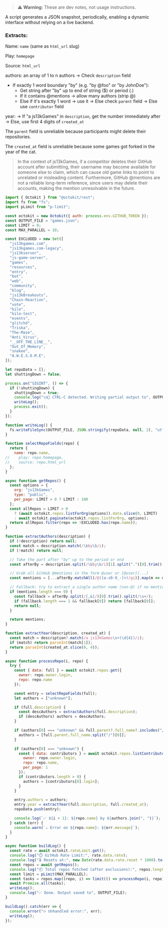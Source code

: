 
> ⚠️ **Warning:** These are dev notes, not usage instructions.

A script generates a JSON snapshot, periodically, enabling a dynamic interface without relying on a live backend.

### Extracts:

Name: `name` (same as `html_url` slug)

Play: `homepage`

Source: `html_url`

authors: an array of 1 to n authors
→ Check `description` field
  - If exactly 1 word boundary "by" (e.g. "by @foo" or "by JohnDoe"):
    - Get string after "by" up to end of string ($) or period (.)
    - If it contains @mentions → allow many authors (strip @)
    - Else if it's exactly 1 word → use it
→ Else check `parent` field
→ Else use `contributor` field

year:
  → If "a js13kGames" in `description`, get the number immediately after
  → Else, use first 4 digits of `created_at`

The `parent` field is unreliable because participants might delete their repositories.

The `created_at` field is unreliable because some games got forked in the year of the cat.





> In the context of js13kGames, if a competitor deletes their GitHub account after submitting, their username may become available for someone else to claim, which can cause old game links to point to unrelated or misleading content. Furthermore, GitHub @mentions are not a reliable long-term reference, since users may delete their accounts, making the mention unresolvable in the future.





```js
import { Octokit } from "@octokit/rest";
import fs from "fs";
import pLimit from "p-limit";

const octokit = new Octokit({ auth: process.env.GITHUB_TOKEN });
const OUTPUT_FILE = "games.json";
const LIMIT = 0;
const MAX_PARALLEL = 10;

const EXCLUDED = new Set([
  "js13kgames.com",
  "js13kgames.com-legacy",
  "js13kserver",
  "js-game-server",
  "games",
  "resources",
  "entry",
  "bot",
  "web",
  "community",
  "blog",
  "js13kBreakouts",
  "Chain-Reaction",
  "vote",
  "kilo",
  "kilo-test",
  "events",
  "glitchd",
  "Triska",
  "The-Maze",
  "Anti_Virus",
  "__OFF_THE_LINE__",
  "Out_Of_Memory",
  "snakee",
  "A.W.E.S.O.M.E",
]);

let repoData = [];
let shuttingDown = false;

process.on("SIGINT", () => {
  if (!shuttingDown) {
    shuttingDown = true;
    console.log("\n🛑 CTRL-C detected. Writing partial output to", OUTPUT_FILE);
    writeLog();
    process.exit();
  }
});

function writeLog() {
  fs.writeFileSync(OUTPUT_FILE, JSON.stringify(repoData, null, 2), "utf8");
}

function selectRepoFields(repo) {
  return {
    name: repo.name,
//    play: repo.homepage,
//    source: repo.html_url
  };
}

async function getRepos() {
  const options = {
    org: "js13kGames",
    type: "public",
    per_page: LIMIT > 0 ? LIMIT : 100
  };
  const allRepos = LIMIT > 0
    ? (await octokit.repos.listForOrg(options)).data.slice(0, LIMIT)
    : await octokit.paginate(octokit.repos.listForOrg, options);
  return allRepos.filter(repo => !EXCLUDED.has(repo.name));
}

function extractAuthors(description) {
  if (!description) return null;
  const match = description.match(/\bby\b/i);
  if (!match) return null;

  // Take the part after "by" up to the period or end
  const afterBy = description.split(/\bby\b/i)[1].split(".")[0].trim();

  // Grab all GitHub @mentions in the form @user or [@user](...)
  const mentions = [...afterBy.matchAll(/@([a-z0-9_-]+)/gi)].map(m => m[1]);

  // Fallback: try to extract a single author name (non-@) if no mentions
  if (mentions.length === 0) {
    const fallback = afterBy.split(/[,&]/)[0].trim().split(/\s+/);
    if (fallback.length === 1 && fallback[0]) return [fallback[0]];
    return null;
  }

  return mentions;
}

function extractYear(description, created_at) {
  const match = description?.match(/a js13kGames\s+(\d{4})/i);
  if (match) return parseInt(match[1]);
  return parseInt(created_at.slice(0, 4));
}

async function processRepo(i, repo) {
  try {
    const { data: full } = await octokit.repos.get({
      owner: repo.owner.login,
      repo: repo.name
    });

    const entry = selectRepoFields(full);
    let authors = ["unknown"];

    if (full.description) {
      const descAuthors = extractAuthors(full.description);
      if (descAuthors) authors = descAuthors;
    }

    if (authors[0] === "unknown" && full.parent?.full_name?.includes("/")) {
      authors = [full.parent.full_name.split("/")[0]];
    }

    if (authors[0] === "unknown") {
      const { data: contributors } = await octokit.repos.listContributors({
        owner: repo.owner.login,
        repo: repo.name,
        per_page: 1
      });
      if (contributors.length > 0) {
        authors = [contributors[0].login];
      }
    }

    entry.authors = authors;
    entry.year = extractYear(full.description, full.created_at);
    repoData.push(entry);

    console.log(`✅ ${i + 1}: ${repo.name} by ${authors.join(", ")}`);
  } catch (err) {
    console.warn(`⚠️ Error on ${repo.name}: ${err.message}`);
  }
}

async function buildLog() {
  const rate = await octokit.rateLimit.get();
  console.log("⏱️ GitHub Rate Limit:", rate.data.rate);
  console.log("⏳ Resets at:", new Date(rate.data.rate.reset * 1000).toLocaleString());
  const repos = await getRepos();
  console.log("📦 Total repos fetched (after exclusions):", repos.length);
  const limit = pLimit(MAX_PARALLEL);
  const tasks = repos.map((repo, i) => limit(() => processRepo(i, repo)));
  await Promise.all(tasks);
  writeLog();
  console.log("✅ Done. Output saved to", OUTPUT_FILE);
}

buildLog().catch(err => {
  console.error("🔥 Unhandled error:", err);
  writeLog();
});
```
